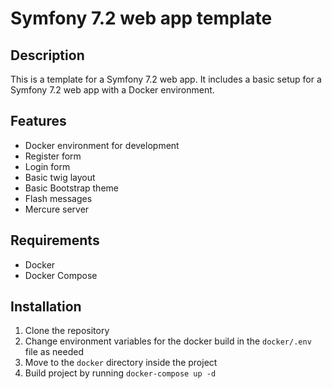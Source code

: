 # Symfony 7.2 web app template

## Description
This is a template for a Symfony 7.2 web app. It includes a basic setup for a Symfony 7.2 web app with a Docker environment.

## Features
- Docker environment for development
- Register form
- Login form
- Basic twig layout
- Basic Bootstrap theme
- Flash messages
- Mercure server

## Requirements
- Docker
- Docker Compose

## Installation
1. Clone the repository
2. Change environment variables for the docker build in the ```docker/.env``` file as needed
3. Move to the ```docker``` directory inside the project
4. Build project by running ```docker-compose up -d```
